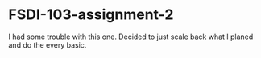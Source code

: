 # FSDI-103-assignment-2
 
 
 I had some trouble with this one.   Decided to just scale back what I planed and do the every basic.

